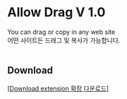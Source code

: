 # Allow Drag V 1.0
You can drag or copy in any web site <br>
어떤 사이트든 드래그 및 복사가 가능합니다.<br><br>
## Download
<a href='https://addons.mozilla.org/ko/firefox/addon/allow-drag/'>[Download extension 확장 다운로드]</a>

